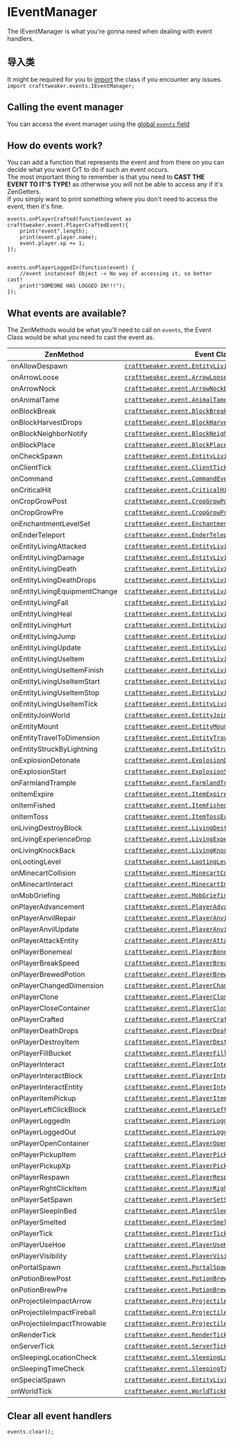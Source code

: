 # IEventManager

The IEventManager is what you're gonna need when dealing with event handlers.

## 导入类
It might be required for you to [import](/AdvancedFunctions/Import/) the class if you encounter any issues.  
`import crafttweaker.events.IEventManager;`

## Calling the event manager
You can access the event manager using the [global `events` field](/Vanilla/Global_Functions/)

## How do events work?
You can add a function that represents the event and from there on you can decide what you want CrT to do if such an event occurs.  
The most important thing to remember is that you need to **CAST THE EVENT TO IT'S TYPE!** as otherwise you will not be able to access any if it's ZenGetters.  
If you simply want to print something where you don't need to access the event, then it's fine.

```zenscript
events.onPlayerCrafted(function(event as crafttweaker.event.PlayerCraftedEvent){
    print("event".length);
    print(event.player.name);
    event.player.xp += 1;
});


events.onPlayerLoggedIn(function(event) {
    //event instanceof Object -> No way of accessing it, so better cast!
    print("SOMEONE HAS LOGGED IN!!!");
});
```

## What events are available?
The ZenMethods would be what you'll need to call on `events`, the Event Class would be what you need to cast the event as.

| ZenMethod                     | Event Class                                                                                                  |
| ----------------------------- | ------------------------------------------------------------------------------------------------------------ |
| onAllowDespawn                | [`crafttweaker.event.EntityLivingSpawnEvent`](/Vanilla/Events/Events/EntityLivingSpawn/)                     |
| onArrowLoose                  | [`crafttweaker.event.ArrowLooseEvent`](/Vanilla/Events/Events/ArrowLoose/)                                   |
| onArrowNock                   | [`crafttweaker.event.ArrowNockEvent`](/Vanilla/Events/Events/ArrowNock/)                                     |
| onAnimalTame                  | [`crafttweaker.event.AnimalTameEvent`](/Vanilla/Events/Events/AnimalTame/)                                   |
| onBlockBreak                  | [`crafttweaker.event.BlockBreak`](/Vanilla/Events/Events/BlockBreak/)                                        |
| onBlockHarvestDrops           | [`crafttweaker.event.BlockHarvestDrops`](/Vanilla/Events/Events/BlockHarvestDrops/)                          |
| onBlockNeighborNotify         | [`crafttweaker.event.BlockNeighborNotifyEvent`](/Vanilla/Events/Events/BlockNeighborNotify)                  |
| onBlockPlace                  | [`crafttweaker.event.BlockPlaceEvent`](/Vanilla/Events/Events/BlockPlace/)                                   |
| onCheckSpawn                  | [`crafttweaker.event.EntityLivingExtendedSpawnEvent`](/Vanilla/Events/Events/EntityLivingSpawn/)             |
| onClientTick                  | [`crafttweaker.event.ClientTickEvent`](/Vanilla/Events/Events/ClientTick/)                                   |
| onCommand                     | [`crafttweaker.event.CommandEvent`](/Vanilla/Events/Events/CommandEvent/)                                    |
| onCriticalHit                 | [`crafttweaker.event.CriticalHitEvent`](/Vanilla/Events/Events/CriticalHit/)                                 |
| onCropGrowPost                | [`crafttweaker.event.CropGrowPostEvent`](/Vanilla/Events/Events/CropGrowPost/)                               |
| onCropGrowPre                 | [`crafttweaker.event.CropGrowPreEvent`](/Vanilla/Events/Events/CropGrowPre/)                                 |
| onEnchantmentLevelSet         | [`crafttweaker.event.EnchantmentLevelSetEvent`](/Vanilla/Events/Events/EnchantmentLevelSet/)                 |
| onEnderTeleport               | [`crafttweaker.event.EnderTeleportEvent`](/Vanilla/Events/Events/EnderTeleport/)                             |
| onEntityLivingAttacked        | [`crafttweaker.event.EntityLivingAttackedEvent`](/Vanilla/Events/Events/EntityLivingAttacked/)               |
| onEntityLivingDamage          | [`crafttweaker.event.EntityLivingDamageEvent`](/Vanilla/Events/Events/EntityLivingDamage/)                   |
| onEntityLivingDeath           | [`crafttweaker.event.EntityLivingDeathEvent`](/Vanilla/Events/Events/EntityLivingDeath/)                     |
| onEntityLivingDeathDrops      | [`crafttweaker.event.EntityLivingDeathDropsEvent`](/Vanilla/Events/Events/EntityLivingDeathDrops/)           |
| onEntityLivingEquipmentChange | [`crafttweaker.event.EntityLivingEquipmentChangeEvent`](/Vanilla/Events/Events/EntityLivingEquipmentChange/) |
| onEntityLivingFall            | [`crafttweaker.event.EntityLivingFallEvent`](/Vanilla/Events/Events/EntityLivingFall/)                       |
| onEntityLivingHeal            | [`crafttweaker.event.EntityLivingHealEvent`](/Vanilla/Events/Events/EntityLivingHeal/)                       |
| onEntityLivingHurt            | [`crafttweaker.event.EntityLivingHurtEvent`](/Vanilla/Events/Events/EntityLivingHurt/)                       |
| onEntityLivingJump            | [`crafttweaker.event.EntityLivingJumpEvent`](/Vanilla/Events/Events/EntityLivingJump/)                       |
| onEntityLivingUpdate          | [`crafttweaker.event.EntityLivingUpdateEvent`](/Vanilla/Events/Events/EntityLivingUpdate/)                   |
| onEntityLivingUseItem         | [`crafttweaker.event.EntityLivingUseItemEvent.All`](/Vanilla/Events/Events/LivingEntityUseItem/)             |
| onEntityLivingUseItemFinish   | [`crafttweaker.event.EntityLivingUseItemEvent.Finish`](/Vanilla/Events/Events/LivingEntityUseItem/)          |
| onEntityLivingUseItemStart    | [`crafttweaker.event.EntityLivingUseItemEvent.Start`](/Vanilla/Events/Events/LivingEntityUseItem/)           |
| onEntityLivingUseItemStop     | [`crafttweaker.event.EntityLivingUseItemEvent.Stop`](/Vanilla/Events/Events/LivingEntityUseItem/)            |
| onEntityLivingUseItemTick     | [`crafttweaker.event.EntityLivingUseItemEvent.Tick`](/Vanilla/Events/Events/LivingEntityUseItem/)            |
| onEntityJoinWorld             | [`crafttweaker.event.EntityJoinWorldEvent`](/Vanilla/Events/Events/EntityJoinWorld/)                         |
| onEntityMount                 | [`crafttweaker.event.EntityMountEvent`](/Vanilla/Events/Events/EntityMount/)                                 |
| onEntityTravelToDimension     | [`crafttweaker.event.EntityTravelToDimensionEvent`](/Vanilla/Events/Events/EntityTravelToDimension/)         |
| onEntityStruckByLightning     | [`crafttweaker.event.EntityStruckByLightningEvent`](/Vanilla/Events/Events/EntityStruckByLightning/)         |
| onExplosionDetonate           | [`crafttweaker.event.ExplosionDetonateEvent`](/Vanilla/Events/Events/ExplosionDetonate/)                     |
| onExplosionStart              | [`crafttweaker.event.ExplosionStartEvent`](/Vanilla/Events/Events/ExplosionStart/)                           |
| onFarmlandTrample             | [`crafttweaker.event.FarmlandTrampleEvent`](/Vanilla/Events/Events/FarmlandTrample/)                         |
| onItemExpire                  | [`crafttweaker.event.ItemExpireEvent`](/Vanilla/Events/Events/ItemExpire/)                                   |
| onItemFished                  | [`crafttweaker.event.ItemFishedEvent`](/Vanilla/Events/Events/ItemFished/)                                   |
| onItemToss                    | [`crafttweaker.event.ItemTossEvent`](/Vanilla/Events/Events/ItemToss/)                                       |
| onLivingDestroyBlock          | [`crafttweaker.event.LivingDestroyBlockEvent`](/Vanilla/Events/Events/LivingDestroyBlock/)                   |
| onLivingExperienceDrop        | [`crafttweaker.event.LivingExperienceDropEvent`](/Vanilla/Events/Events/LivingExperienceDrop/)               |
| onLivingKnockBack             | [`crafttweaker.event.LivingKnockBackEvent`](/Vanilla/Events/Events/LivingKnockBack/)                         |
| onLootingLevel                | [`crafttweaker.event.LootingLevelEvent`](/Vanilla/Events/Events/LootingLevel/)                               |
| onMinecartCollision           | [`crafttweaker.event.MinecartCollisionEvent`](/Vanilla/Events/Events/MinecartCollision/)                     |
| onMinecartInteract            | [`crafttweaker.event.MinecartInteractEvent`](/Vanilla/Events/Events/MinecartInteract/)                       |
| onMobGriefing                 | [`crafttweaker.event.MobGriefingEvent`](/Vanilla/Events/Events/MobGriefing/)                                 |
| onPlayerAdvancement           | [`crafttweaker.event.PlayerAdvancement`](/Vanilla/Events/Events/PlayerAdvancement/)                          |
| onPlayerAnvilRepair           | [`crafttweaker.event.PlayerAnvilRepairEvent`](/Vanilla/Events/Events/PlayerAnvilRepair/)                     |
| onPlayerAnvilUpdate           | [`crafttweaker.event.PlayerAnvilUpdateEvent`](/Vanilla/Events/Events/PlayerAnvilUpdate/)                     |
| onPlayerAttackEntity          | [`crafttweaker.event.PlayerAttackEntityEvent`](/Vanilla/Events/Events/PlayerAttackEntity/)                   |
| onPlayerBonemeal              | [`crafttweaker.event.PlayerBonemealEvent`](/Vanilla/Events/Events/PlayerBonemeal/)                           |
| onPlayerBreakSpeed            | [`crafttweaker.event.PlayerBreakSpeed`](/Vanilla/Events/Events/PlayerBreakSpeed/)                            |
| onPlayerBrewedPotion          | [`crafttweaker.event.PlayerBrewedPotion`](/Vanilla/Events/Events/PlayerBrewedPotion/)                        |
| onPlayerChangedDimension      | [`crafttweaker.event.PlayerChangedDimensionEvent`](/Vanilla/Events/Events/PlayerChangedDimension/)           |
| onPlayerClone                 | [`crafttweaker.event.PlayerCloneEvent`](/Vanilla/Events/Events/PlayerClone/)                                 |
| onPlayerCloseContainer        | [`crafttweaker.event.PlayerCloseContainerEvent`](/Vanilla/Events/Events/PlayerCloseContainer/)               |
| onPlayerCrafted               | [`crafttweaker.event.PlayerCraftedEvent`](/Vanilla/Events/Events/PlayerCrafted/)                             |
| onPlayerDeathDrops            | [`crafttweaker.event.PlayerDeathDropsEvent`](/Vanilla/Events/Events/PlayerDeathDrops/)                       |
| onPlayerDestroyItem           | [`crafttweaker.event.PlayerDestroyItem`](/Vanilla/Events/Events/PlayerDestroyItem/)                          |
| onPlayerFillBucket            | [`crafttweaker.event.PlayerFillBucketEvent`](/Vanilla/Events/Events/PlayerFillBucket/)                       |
| onPlayerInteract              | [`crafttweaker.event.PlayerInteractEvent`](/Vanilla/Events/Events/PlayerInteract/)                           |
| onPlayerInteractBlock         | [`crafttweaker.event.PlayerInteractBlockEvent`](/Vanilla/Events/Events/PlayerInteractBlock/)                 |
| onPlayerInteractEntity        | [`crafttweaker.event.PlayerInteractEntityEvent`](/Vanilla/Events/Events/PlayerInteractEntity/)               |
| onPlayerItemPickup            | [`crafttweaker.event.PlayerItemPickupEvent`](/Vanilla/Events/Events/PlayerItemPickup/)                       |
| onPlayerLeftClickBlock        | [`crafttweaker.event.PlayerLeftClickBlockEvent`](/Vanilla/Events/Events/PlayerLeftClickBlock/)               |
| onPlayerLoggedIn              | [`crafttweaker.event.PlayerLoggedInEvent`](/Vanilla/Events/Events/PlayerLoggedIn/)                           |
| onPlayerLoggedOut             | [`crafttweaker.event.PlayerLoggedOutEvent`](/Vanilla/Events/Events/PlayerLoggedOut/)                         |
| onPlayerOpenContainer         | [`crafttweaker.event.PlayerOpenContainerEvent`](/Vanilla/Events/Events/PlayerOpenContainer/)                 |
| onPlayerPickupItem            | [`crafttweaker.event.PlayerPickupItemEvent`](/Vanilla/Events/Events/PlayerPickupItem/)                       |
| onPlayerPickupXp              | [`crafttweaker.event.PlayerPickupXpEvent`](/Vanilla/Events/Events/PlayerPickupXp/)                           |
| onPlayerRespawn               | [`crafttweaker.event.PlayerRespawnEvent`](/Vanilla/Events/Events/PlayerRespawn/)                             |
| onPlayerRightClickItem        | [`crafttweaker.event.PlayerRightClickItemEvent`](/Vanilla/Events/Events/PlayerRightClickItem/)               |
| onPlayerSetSpawn              | [`crafttweaker.event.PlayerSetSpawn`](/Vanilla/Events/Events/PlayerSetSpawn/)                                |
| onPlayerSleepInBed            | [`crafttweaker.event.PlayerSleepInBedEvent`](/Vanilla/Events/Events/PlayerSleepInBed/)                       |
| onPlayerSmelted               | [`crafttweaker.event.PlayerSmeltedEvent`](/Vanilla/Events/Events/PlayerSmelted/)                             |
| onPlayerTick                  | [`crafttweaker.event.PlayerTickEvent`](/Vanilla/Events/Events/PlayerTick/)                                   |
| onPlayerUseHoe                | [`crafttweaker.event.PlayerUseHoeEvent`](/Vanilla/Events/Events/PlayerUseHoe/)                               |
| onPlayerVisibility            | [`crafttweaker.event.PlayerVisibilityEvent`](/Vanilla/Events/Events/PlayerVisibility/)                       |
| onPortalSpawn                 | [`crafttweaker.event.PortalSpawnEvent`](/Vanilla/Events/Events/PortalSpawn)                                  |
| onPotionBrewPost              | [`crafttweaker.event.PotionBrewPostEvent`](/Vanilla/Events/Events/PotionBrewPost/)                           |
| onPotionBrewPre               | [`crafttweaker.event.PotionBrewPreEvent`](/Vanilla/Events/Events/PotionBrewPre/)                             |
| onProjectileImpactArrow       | [`crafttweaker.event.ProjectileImpactArrowEvent`](/Vanilla/Events/Events/ProjectileImpactArrow/)             |
| onProjectileImpactFireball    | [`crafttweaker.event.ProjectileImpactFireballEvent`](/Vanilla/Events/Events/ProjectileImpactFireball/)       |
| onProjectileImpactThrowable   | [`crafttweaker.event.ProjectileImpactThrowableEvent`](/Vanilla/Events/Events/ProjectileImpactThrowable/)     |
| onRenderTick                  | [`crafttweaker.event.RenderTickEvent`](/Vanilla/Events/Events/RenderTick/)                                   |
| onServerTick                  | [`crafttweaker.event.ServerTickEvent`](/Vanilla/Events/Events/ServerTick/)                                   |
| onSleepingLocationCheck       | [`crafttweaker.event.SleepingLocationCheckEvent`](/Vanilla/Events/Events/SleepingLocationCheck/)             |
| onSleepingTimeCheck           | [`crafttweaker.event.SleepingTimeCheckEvent`](/Vanilla/Events/Events/SleepingTimeCheck/)                     |
| onSpecialSpawn                | [`crafttweaker.event.EntityLivingExtendedSpawnEvent`](/Vanilla/Events/Events/EntityLivingSpawn/)             |
| onWorldTick                   | [`crafttweaker.event.WorldTickEvent`](/Vanilla/Events/Events/WorldTick/)                                     |


## Clear all event handlers
```zenscript
events.clear();
```
